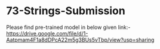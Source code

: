 # 73-Strings-Submission
Please find pre-trained model in below given link:-
https://drive.google.com/file/d/1-Aatpmam4F1a8dDPcA22m5g3BUs5vTbp/view?usp=sharing
